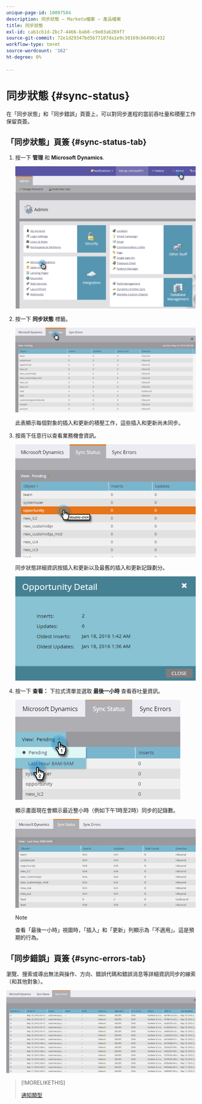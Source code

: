 ```yaml
---
unique-page-id: 10097584
description: 同步狀態 — Marketo檔案 — 產品檔案
title: 同步狀態
exl-id: cab1cb1d-2bc7-4466-bab8-c9e03ab269f7
source-git-commit: 72e1d29347bd5b77107da1e9c30169cb6490c432
workflow-type: tm+mt
source-wordcount: '162'
ht-degree: 0%

---
```


# 同步狀態 {#sync-status}

在「同步狀態」和「同步錯誤」頁簽上，可以對同步進程的當前吞吐量和積壓工作保留頁簽。

## 「同步狀態」頁簽 {#sync-status-tab}

1. 按一下 **管理** 和 **Microsoft Dynamics**.

   ![](assets/image2016-1-20-11-3a34-3a14.png)

1. 按一下 **同步狀態** 標籤。

   ![](assets/image2016-5-19-10-3a1-3a11.png)

   此表顯示每個對象的插入和更新的積壓工作，這些插入和更新尚未同步。

1. 按兩下任意行以查看業務機會資訊。

   ![](assets/image2016-5-19-10-3a3-3a21.png)

   同步狀態詳細資訊按插入和更新以及最舊的插入和更新記錄劃分。

   ![](assets/image2016-1-22-10-3a51-3a10.png)

1. 按一下 **查看：** 下拉式清單並選取 **最後一小時** 查看吞吐量資訊。

   ![](assets/image2016-5-19-10-3a20-3a7.png)

   顯示畫面現在會顯示最近整小時（例如下午1時至2時）同步的記錄數。

   ![](assets/image2016-5-19-10-3a22-3a15.png)

   >[!NOTE]
   >
   >查看「最後一小時」視圖時，「插入」和「更新」列顯示為「不適用」。這是預期的行為。

## 「同步錯誤」頁簽 {#sync-errors-tab}

瀏覽、搜索或導出無法與操作、方向、錯誤代碼和錯誤消息等詳細資訊同步的線索（和其他對象）。

![](assets/image2016-5-19-10-3a26-3a35.png)

>[!MORELIKETHIS]
>
>[通知類型](/help/marketo/product-docs/core-marketo-concepts/miscellaneous/understanding-notifications/notification-types.md)
